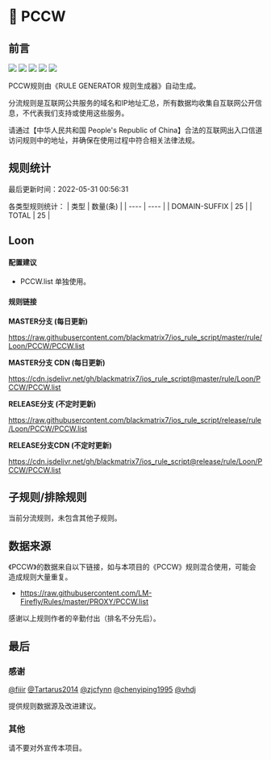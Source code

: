 # 🧸 PCCW

## 前言

![](https://shields.io/badge/-移除重复规则-ff69b4) ![](https://shields.io/badge/-DOMAIN与DOMAIN--SUFFIX合并-green) ![](https://shields.io/badge/-DOMAIN--SUFFIX间合并-critical) ![](https://shields.io/badge/-DOMAIN--SUFFIX与DOMAIN--KEYWORD合并-blue) ![](https://shields.io/badge/-IP--CIDR(6)合并-blueviolet) 

PCCW规则由《RULE GENERATOR 规则生成器》自动生成。

分流规则是互联网公共服务的域名和IP地址汇总，所有数据均收集自互联网公开信息，不代表我们支持或使用这些服务。

请通过【中华人民共和国 People's Republic of China】合法的互联网出入口信道访问规则中的地址，并确保在使用过程中符合相关法律法规。

## 规则统计

最后更新时间：2022-05-31 00:56:31

各类型规则统计：
| 类型 | 数量(条)  | 
| ---- | ----  |
| DOMAIN-SUFFIX | 25  | 
| TOTAL | 25  | 


## Loon 

#### 配置建议
- PCCW.list 单独使用。

#### 规则链接
**MASTER分支 (每日更新)**

https://raw.githubusercontent.com/blackmatrix7/ios_rule_script/master/rule/Loon/PCCW/PCCW.list

**MASTER分支 CDN (每日更新)**

https://cdn.jsdelivr.net/gh/blackmatrix7/ios_rule_script@master/rule/Loon/PCCW/PCCW.list

**RELEASE分支 (不定时更新)**

https://raw.githubusercontent.com/blackmatrix7/ios_rule_script/release/rule/Loon/PCCW/PCCW.list

**RELEASE分支CDN (不定时更新)**

https://cdn.jsdelivr.net/gh/blackmatrix7/ios_rule_script@release/rule/Loon/PCCW/PCCW.list

## 子规则/排除规则


当前分流规则，未包含其他子规则。

## 数据来源

《PCCW》的数据来自以下链接，如与本项目的《PCCW》规则混合使用，可能会造成规则大量重复。

- https://raw.githubusercontent.com/LM-Firefly/Rules/master/PROXY/PCCW.list


感谢以上规则作者的辛勤付出（排名不分先后）。

## 最后

### 感谢

[@fiiir](https://github.com/fiiir) [@Tartarus2014](https://github.com/Tartarus2014) [@zjcfynn](https://github.com/zjcfynn) [@chenyiping1995](https://github.com/chenyiping1995) [@vhdj](https://github.com/vhdj)

提供规则数据源及改进建议。

### 其他

请不要对外宣传本项目。